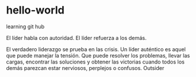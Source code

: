 # hello-world
learning git hub

El líder habla con autoridad.
El líder refuerza a los demás.

El verdadero liderazgo se prueba en las crisis. Un líder auténtico es aquel que puede manejar la tensión. Que puede resolver los problemas, llevar las cargas, encontrar las soluciones y obtener las victorias cuando todos los demás parezcan estar nerviosos, perplejos o confusos.
Outsider
